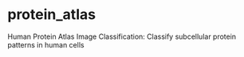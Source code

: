 # protein_atlas
Human Protein Atlas Image Classification: Classify subcellular protein patterns in human cells